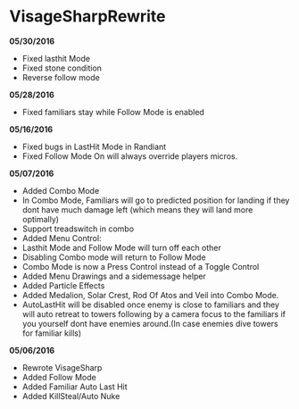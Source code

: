 # VisageSharpRewrite

**05/30/2016**
- Fixed lasthit Mode
- Fixed stone condition
- Reverse follow mode

**05/28/2016**
- Fixed familiars stay while Follow Mode is enabled

**05/16/2016**
- Fixed bugs in LastHit Mode in Randiant
- Fixed Follow Mode On will always override players micros.

**05/07/2016**
- Added Combo Mode
- In Combo Mode, Familiars will go to predicted position for landing if they dont have much damage left (which means they will land more optimally)
- Support treadswitch in combo
- Added Menu Control:
 - Lasthit Mode and Follow Mode will turn off each other
 - Disabling Combo mode will return to Follow Mode
 - Combo Mode is now a Press Control instead of a Toggle Control
 - Added Menu Drawings and a sidemessage helper
- Added Particle Effects
- Added Medalion, Solar Crest, Rod Of Atos and Veil into Combo Mode.
- AutoLastHit will be disabled once enemy is close to familiars and they will auto retreat to towers following by a camera focus to the familiars if you yourself dont have enemies around.(In case enemies dive towers for familiar kills)


**05/06/2016**
- Rewrote VisageSharp
- Added Follow Mode
- Added Familiar Auto Last Hit
- Added KillSteal/Auto Nuke

